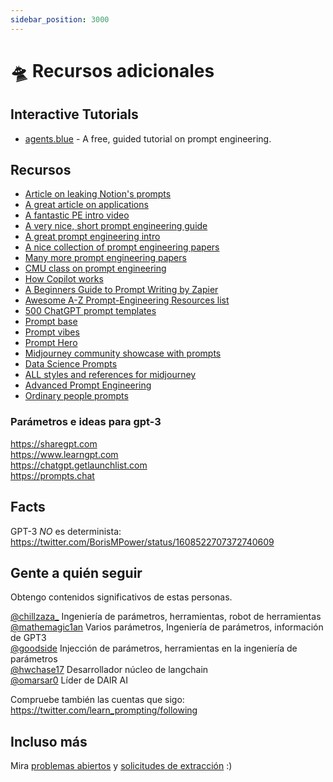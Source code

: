 ```yaml
---
sidebar_position: 3000
---
```


# 🛸 Recursos adicionales

## Interactive Tutorials
* [agents.blue](https://www.agents.blue/) - A free, guided tutorial on prompt engineering.

## Recursos

* [Article on leaking Notion's prompts](https://lspace.swyx.io/p/reverse-prompt-eng)
* [A great article on applications](https://huyenchip.com/2023/04/11/llm-engineering.html)<br/>
* [A fantastic PE intro video](https://youtube.com/watch?v=dOxUroR57xs&feature=shares)<br/>
* [A very nice, short prompt engineering guide](https://help.openai.com/en/articles/6654000-best-practices-for-prompt-engineering-with-openai-api)<br/>
* [A great prompt engineering intro](https://humanloop.com/blog/prompt-engineering-101)<br/>
* [A nice collection of prompt engineering papers](https://github.com/dair-ai/Prompt-Engineering-Guide)<br/>
* [Many more prompt engineering papers](https://github.com/thunlp/PromptPapers)<br/>
* [CMU class on prompt engineering](https://youtu.be/5ef83Wljm-M)<br/>
* [How Copilot works](https://thakkarparth007.github.io/copilot-explorer/posts/copilot-internals.html)<br/>
* [A Beginners Guide to Prompt Writing by Zapier](https://zapier.com/blog/gpt-3-prompt/)<br/>
* [Awesome A-Z Prompt-Engineering Resources list](https://github.com/promptslab/Awesome-Prompt-Engineering)<br/>
* [500 ChatGPT prompt templates](https://www.notion.so/500-ChatGPT-Prompt-Templates-d9541e901b2b4e8f800e819bdc0256da)<br/>
* [Prompt base](https://promptbase.com/) <br/>
* [Prompt vibes](https://www.promptvibes.com/) <br/>
* [Prompt Hero](https://prompthero.com/)
* [Midjourney community showcase with prompts](https://www.midjourney.com/showcase/recent/)<br/>
* [Data Science Prompts](https://github.com/travistangvh/ChatGPT-Data-Science-Prompts.git)
* [ALL styles and references for midjourney](https://github.com/willwulfken/MidJourney-Styles-and-Keywords-Reference)<br/>
* [Advanced Prompt Engineering](https://jamesbachini.com/advanced-midjourney-prompt-engineering/#midjourney-flags)
* [Ordinary people prompts](https://www.ordinarypeopleprompts.com/)

### Parámetros e ideas para gpt-3

https://sharegpt.com <br/> https://www.learngpt.com <br/> https://chatgpt.getlaunchlist.com <br/> https://prompts.chat


## Facts

GPT-3 *NO* es determinista: https://twitter.com/BorisMPower/status/1608522707372740609

## Gente a quién seguir

Obtengo contenidos significativos de estas personas.

[@chillzaza_](https://mobile.twitter.com/chillzaza_) Ingeniería de parámetros, herramientas, robot de herramientas<br/> [@mathemagic1an](https://mobile.twitter.com/mathemagic1an) Varios parámetros, Ingeniería de parámetros, información de GPT3<br/> [@goodside](https://twitter.com/goodside/status/1588247865503010816) Injección de parámetros, herramientas en la ingeniería de parámetros<br/> [@hwchase17](https://twitter.com/hwchase17) Desarrollador núcleo de langchain<br/> [@omarsar0](https://twitter.com/omarsar0) Líder de DAIR AI

Compruebe también las cuentas que sigo: https://twitter.com/learn_prompting/following

## Incluso más

Mira [problemas abiertos](https://github.com/trigaten/Learn_Prompting/issues) y [solicitudes de extracción](https://github.com/trigaten/Learn_Prompting/pulls) :)
